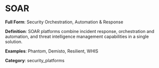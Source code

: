 # SOAR

**Full Form**: Security Orchestration, Automation & Response

**Definition**: SOAR platforms combine incident response, orchestration and automation, and threat intelligence management capabilities in a single solution.

**Examples**: Phantom, Demisto, Resilient, WHIS

**Category**: security_platforms
